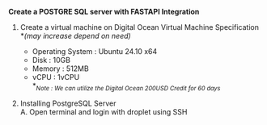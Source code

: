 **Create a POSTGRE SQL server with FASTAPI Integration**

1. Create a virtual machine on Digital Ocean
  Virtual Machine Specification **(may increase depend on need)*
    - Operating System : Ubuntu 24.10 x64
    - Disk : 10GB
    - Memory : 512MB
    - vCPU : 1vCPU <br>
**<Sub>Note : We can utilize the Digital Ocean 200USD Credit for 60 days</sub>*

2. Installing PostgreSQL Server <br>
  A. Open terminal and login with droplet using SSH
